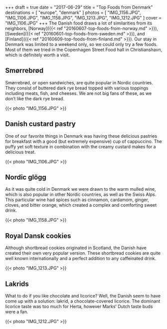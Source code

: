 +++
draft  = true
date   = "2017-06-29"
title  = "Top Foods from Denmark"
destinations = [ "europe", "denmark" ]
photos = [
  "IMG_1156.JPG", "IMG_1106.JPG", "IMG_1158.JPG", "IMG_1213.JPG", "IMG_1212.JPG"
]
cover = "IMG_1106.JPG"
+++
The Danish food draws a lot of similarities from its neighbors, [Norway]({{< ref "20160607-top-foods-from-norway.md" >}}), [Sweden]({{< ref "20160601-top-foods-from-sweden.md" >}}), and [Finland]({{< ref "20160609-top-foods-from-finland.md" >}}). Our stay in Denmark was limited to a weekend only, so we could only try a few foods. Most of them we tried in the Copenhagen Street Food hall in Christianshavn, which is definitely worth a visit.
<!--more-->

## Smørrebrød
Smørrebrød, or open sandwiches, are quite popular in Nordic countries. They consist of buttered dark rye bread topped with various toppings including meats, fish, and cheeses. We are not big fans of these, as we don’t like the dark rye bread.

{{< photo "IMG_1156.JPG" >}}

## Danish custard pastry
One of our favorite things in Denmark was having these delicious pastries for breakfast with a good (but extremely expensive) cup of cappuccino. The puffy yet soft texture in combination with the creamy custard makes for a delicious treat.

{{< photo "IMG_1106.JPG" >}}

## Nordic glögg
As it was quite cold in Denmark we were drawn to the warm mulled wine, which is also popular in other Nordic countries, as well as the Swiss Alps. This particular wine had spices such as cinnamon, cardamom, ginger, cloves, and bitter orange, which created a complex and comforting sweet drink.

{{< photo "IMG_1158.JPG" >}}

## Royal Dansk cookies
Although shortbread cookies originated in Scotland, the Danish have created their own very popular version. These shortbread cookies are quite well known internationally and a perfect addition to any caffeinated drink.

{{< photo "IMG_1213.JPG" >}}

## Lakrids
What to do if you like chocolate and licorice? Well, the Danish seem to have come up with a solution: lakrid, a chocolate-covered licorice. The dominant licorice taste was too much for Herta, however Marks’ Dutch taste buds were a fan.

{{< photo "IMG_1212.JPG" >}}